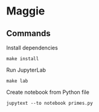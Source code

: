 # Maggie

## Commands

Install dependencies

    make install

Run JupyterLab

    make lab

Create notebook from Python file

    jupytext --to notebook primes.py

